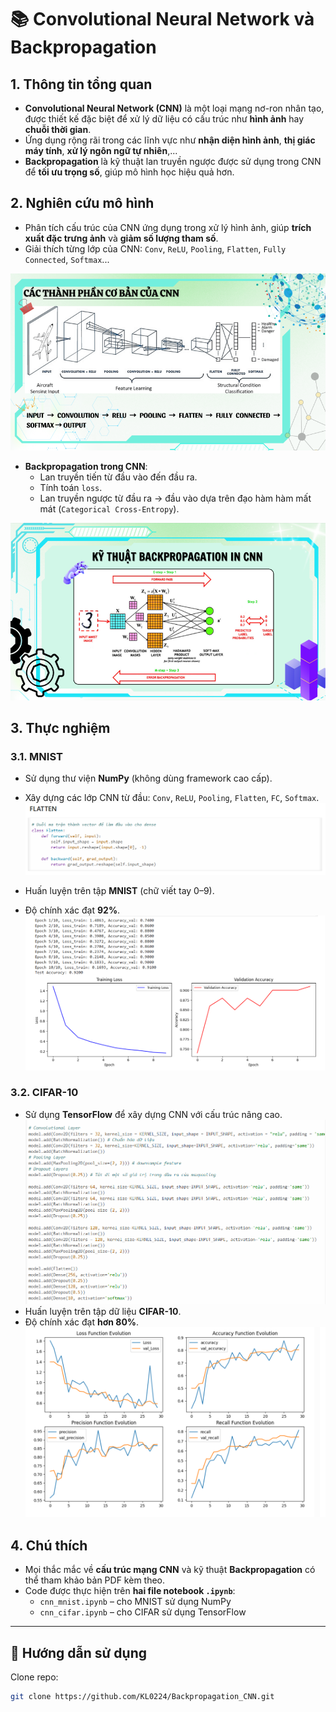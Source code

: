 # 📚 Convolutional Neural Network và Backpropagation

## 1. Thông tin tổng quan
- **Convolutional Neural Network (CNN)** là một loại mạng nơ-ron nhân tạo, được thiết kế đặc biệt để xử lý dữ liệu có cấu trúc như **hình ảnh** hay **chuỗi thời gian**.
- Ứng dụng rộng rãi trong các lĩnh vực như **nhận diện hình ảnh**, **thị giác máy tính**, **xử lý ngôn ngữ tự nhiên**,...
- **Backpropagation** là kỹ thuật lan truyền ngược được sử dụng trong CNN để **tối ưu trọng số**, giúp mô hình học hiệu quả hơn.

## 2. Nghiên cứu mô hình
- Phân tích cấu trúc của CNN ứng dụng trong xử lý hình ảnh, giúp **trích xuất đặc trưng ảnh** và **giảm số lượng tham số**.
- Giải thích từng lớp của CNN: `Conv`, `ReLU`, `Pooling`, `Flatten`, `Fully Connected`, `Softmax`...

![Cấu trúc CNN](images/CNN.png)

- **Backpropagation trong CNN**:
  - Lan truyền tiến từ đầu vào đến đầu ra.
  - Tính toán `loss`.
  - Lan truyền ngược từ đầu ra → đầu vào dựa trên đạo hàm hàm mất mát (`Categorical Cross-Entropy`).

![Lan truyền ngược](images/Back.png)

## 3. Thực nghiệm

### 3.1. MNIST
- Sử dụng thư viện **NumPy** (không dùng framework cao cấp).
- Xây dựng các lớp CNN từ đầu: `Conv`, `ReLU`, `Pooling`, `Flatten`, `FC`, `Softmax`.
![Cấu trúc CNN FLATTEN](images/flatten.png)

- Huấn luyện trên tập **MNIST** (chữ viết tay 0–9).
- Độ chính xác đạt **92%**.
![Kết quả MNIST](images/evaluate_minst.png)

### 3.2. CIFAR-10
- Sử dụng **TensorFlow** để xây dựng CNN với cấu trúc nâng cao.
![Cấu trúc CNN CIFAR](images/CNN_tensorflow.png)
- Huấn luyện trên tập dữ liệu **CIFAR-10**.
- Độ chính xác đạt **hơn 80%**.
![Kết quả CIFAR](images/evaluate_cifar.png)

## 4. Chú thích
- Mọi thắc mắc về **cấu trúc mạng CNN** và kỹ thuật **Backpropagation** có thể tham khảo bản PDF kèm theo.
- Code được thực hiện trên **hai file notebook `.ipynb`**:
  - `cnn_mnist.ipynb` – cho MNIST sử dụng NumPy
  - `cnn_cifar.ipynb` – cho CIFAR sử dụng TensorFlow
    
---

## 🚀 Hướng dẫn sử dụng
Clone repo:
```bash
git clone https://github.com/KL0224/Backpropagation_CNN.git
